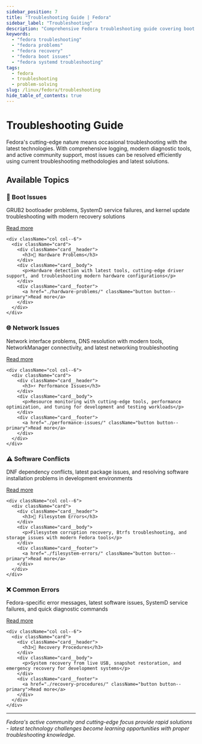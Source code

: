 ```yaml
---
sidebar_position: 7
title: "Troubleshooting Guide | Fedora"
sidebar_label: "Troubleshooting"
description: "Comprehensive Fedora troubleshooting guide covering boot issues, hardware problems, network issues, performance problems, and recovery procedures."
keywords:
  - "fedora troubleshooting"
  - "fedora problems"
  - "fedora recovery"
  - "fedora boot issues"
  - "fedora systemd troubleshooting"
tags:
  - fedora
  - troubleshooting
  - problem-solving
slug: /linux/fedora/troubleshooting
hide_table_of_contents: true
---
```


# Troubleshooting Guide

Fedora's cutting-edge nature means occasional troubleshooting with the latest technologies. With comprehensive logging, modern diagnostic tools, and active community support, most issues can be resolved efficiently using current troubleshooting methodologies and latest solutions.

## Available Topics

<div className="container">
  <div className="row">
    <div className="col col--6">
      <div className="card">
        <div className="card__header">
          <h3>🚫 Boot Issues</h3>
        </div>
        <div className="card__body">
          <p>GRUB2 bootloader problems, SystemD service failures, and kernel update troubleshooting with modern recovery solutions</p>
        </div>
        <div className="card__footer">
          <a href="./boot-issues/" className="button button--primary">Read more</a>
        </div>
      </div>
    </div>
    
    <div className="col col--6">
      <div className="card">
        <div className="card__header">
          <h3>🔧 Hardware Problems</h3>
        </div>
        <div className="card__body">
          <p>Hardware detection with latest tools, cutting-edge driver support, and troubleshooting modern hardware configurations</p>
        </div>
        <div className="card__footer">
          <a href="./hardware-problems/" className="button button--primary">Read more</a>
        </div>
      </div>
    </div>
  </div>

  <div className="row">
    <div className="col col--6">
      <div className="card">
        <div className="card__header">
          <h3>🌐 Network Issues</h3>
        </div>
        <div className="card__body">
          <p>Network interface problems, DNS resolution with modern tools, NetworkManager connectivity, and latest networking troubleshooting</p>
        </div>
        <div className="card__footer">
          <a href="./network-issues/" className="button button--primary">Read more</a>
        </div>
      </div>
    </div>
    
    <div className="col col--6">
      <div className="card">
        <div className="card__header">
          <h3>⚡ Performance Issues</h3>
        </div>
        <div className="card__body">
          <p>Resource monitoring with cutting-edge tools, performance optimization, and tuning for development and testing workloads</p>
        </div>
        <div className="card__footer">
          <a href="./performance-issues/" className="button button--primary">Read more</a>
        </div>
      </div>
    </div>
  </div>

  <div className="row">
    <div className="col col--6">
      <div className="card">
        <div className="card__header">
          <h3>⚠️ Software Conflicts</h3>
        </div>
        <div className="card__body">
          <p>DNF dependency conflicts, latest package issues, and resolving software installation problems in development environments</p>
        </div>
        <div className="card__footer">
          <a href="./software-conflicts/" className="button button--primary">Read more</a>
        </div>
      </div>
    </div>
    
    <div className="col col--6">
      <div className="card">
        <div className="card__header">
          <h3>💾 Filesystem Errors</h3>
        </div>
        <div className="card__body">
          <p>Filesystem corruption recovery, Btrfs troubleshooting, and storage issues with modern Fedora tools</p>
        </div>
        <div className="card__footer">
          <a href="./filesystem-errors/" className="button button--primary">Read more</a>
        </div>
      </div>
    </div>
  </div>

  <div className="row">
    <div className="col col--6">
      <div className="card">
        <div className="card__header">
          <h3>❌ Common Errors</h3>
        </div>
        <div className="card__body">
          <p>Fedora-specific error messages, latest software issues, SystemD service failures, and quick diagnostic commands</p>
        </div>
        <div className="card__footer">
          <a href="./common-errors/" className="button button--primary">Read more</a>
        </div>
      </div>
    </div>
    
    <div className="col col--6">
      <div className="card">
        <div className="card__header">
          <h3>🔄 Recovery Procedures</h3>
        </div>
        <div className="card__body">
          <p>System recovery from live USB, snapshot restoration, and emergency recovery for development systems</p>
        </div>
        <div className="card__footer">
          <a href="./recovery-procedures/" className="button button--primary">Read more</a>
        </div>
      </div>
    </div>
  </div>
</div>

---

*Fedora's active community and cutting-edge focus provide rapid solutions - latest technology challenges become learning opportunities with proper troubleshooting knowledge.*